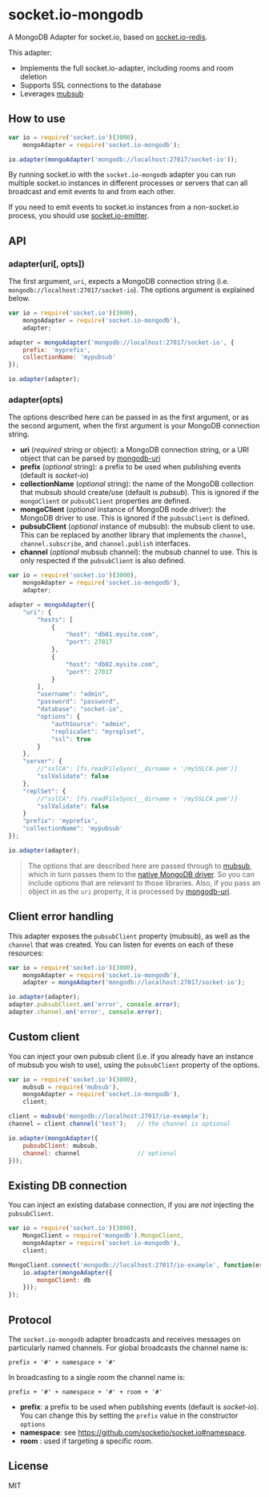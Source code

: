 # socket.io-mongodb
A MongoDB Adapter for socket.io, based on [socket.io-redis](https://github.com/socketio/socket.io-redis).

This adapter:
* Implements the full socket.io-adapter, including rooms and room deletion
* Supports SSL connections to the database
* Leverages [mubsub](https://github.com/scttnlsn/mubsub)

## How to use

```JavaScript
var io = require('socket.io')(3000),
    mongoAdapter = require('socket.io-mongodb');

io.adapter(mongoAdapter('mongodb://localhost:27017/socket-io'));
```

By running socket.io with the `socket.io-mongodb` adapter you can run
multiple socket.io instances in different processes or servers that can
all broadcast and emit events to and from each other.

If you need to emit events to socket.io instances from a non-socket.io
process, you should use [socket.io-emitter](https://github.com/socketio/socket.io-emitter).


## API

### adapter(uri[, opts])
The first argument, `uri`, expects a MongoDB connection string (i.e. `mongodb://localhost:27017/socket-io`). The options argument is explained below.

```JavaScript
var io = require('socket.io')(3000),
    mongoAdapter = require('socket.io-mongodb'),
    adapter;

adapter = mongoAdapter('mongodb://localhost:27017/socket-io', {
    prefix: 'myprefix',
    collectionName: 'mypubsub'
});

io.adapter(adapter);
```

### adapter(opts)
The options described here can be passed in as the first argument, or as the second argument, when the first argument is your MongoDB connection string.

* **uri** (_required_ string or object): a MongoDB connection string, or a URI object that can be parsed by [mongodb-uri](https://github.com/mongolab/mongodb-uri-node)
* **prefix** (_optional_ string): a prefix to be used when publishing events (default is _socket-io_)
* **collectionName** (_optional_ string): the name of the MongoDB collection that mubsub should create/use (default is _pubsub_). This is ignored if the `mongoClient` or `pubsubClient` properties are defined.
* **mongoClient** (_optional_ instance of MongoDB node driver): the MongoDB driver to use. This is ignored if the `pubsubClient` is defined.
* **pubsubClient** (_optional_ instance of mubsub): the mubsub client to use. This can be replaced by another library that implements the `channel`, `channel.subscribe`, and `channel.publish` interfaces.
* **channel** (_optional_ mubsub channel): the mubsub channel to use. This is only respected if the `pubsubClient` is also defined.

```JavaScript
var io = require('socket.io')(3000),
    mongoAdapter = require('socket.io-mongodb'),
    adapter;

adapter = mongoAdapter({
    "uri": {
        "hosts": [
            {
                "host": "db01.mysite.com",
                "port": 27017
            },
            {
                "host": "db02.mysite.com",
                "port": 27017
            }
        ],
        "username": "admin",
        "password": "password",
        "database": "socket-io",
        "options": {
            "authSource": "admin",
            "replicaSet": "myreplset",
            "ssl": true
        }
    },
    "server": {
        //"sslCA": [fs.readFileSync(__dirname + '/mySSLCA.pem')]
        "sslValidate": false
    },
    "replSet": {
        //"sslCA": [fs.readFileSync(__dirname + '/mySSLCA.pem')]
        "sslValidate": false
    }
    "prefix": 'myprefix',
    "collectionName": 'mypubsub'
});

io.adapter(adapter);
```

> The options that are described here are passed through to [mubsub](https://github.com/scttnlsn/mubsub), which in turn passes them to the [native MongoDB driver](https://github.com/mongodb/node-mongodb-native). So you can include options that are relevant to those libraries. Also, if you pass an object in as the `uri` property, it is processed by [mongodb-uri](https://github.com/mongolab/mongodb-uri-node).


## Client error handling
This adapter exposes the `pubsubClient` property (mubsub), as well as the `channel` that was created. You can listen for events on each of these resources:

```JavaScript
var io = require('socket.io')(3000),
    mongoAdapter = require('socket.io-mongodb'),
    adapter = mongoAdapter('mongodb://localhost:27017/socket-io');

io.adapter(adapter);
adapter.pubsubClient.on('error', console.error);
adapter.channel.on('error', console.error);
```

## Custom client
You can inject your own pubsub client (i.e. if you already have an instance of mubsub you wish to use), using the `pubsubClient` property of the options.

```JavaScript
var io = require('socket.io')(3000),
    mubsub = require('mubsub'),
    mongoAdapter = require('socket.io-mongodb'),
    client;

client = mubsub('mongodb://localhost:27017/io-example');
channel = client.channel('test');   // the channel is optional

io.adapter(mongoAdapter({
    pubsubClient: mubsub,
    channel: channel                // optional
}));
```

## Existing DB connection
You can inject an existing database connection, if you are _not_ injecting the `pubsubClient`.

```JavaScript
var io = require('socket.io')(3000),
    MongoClient = require('mongodb').MongoClient,
    mongoAdapter = require('socket.io-mongodb'),
    client;

MongoClient.connect('mongodb://localhost:27017/io-example', function(err, db) {
    io.adapter(mongoAdapter({
        mongoClient: db
    }));
});
```

## Protocol
The `socket.io-mongodb` adapter broadcasts and receives messages on particularly named channels. For global broadcasts the channel name is:
```
prefix + '#' + namespace + '#'
```

In broadcasting to a single room the channel name is:
```
prefix + '#' + namespace + '#' + room + '#'
```

* **prefix**: a prefix to be used when publishing events (default is _socket-io_). You can change this by setting the `prefix` value in the constructor `options`
* **namespace**: see https://github.com/socketio/socket.io#namespace.
* **room** : used if targeting a specific room.


## License
MIT
